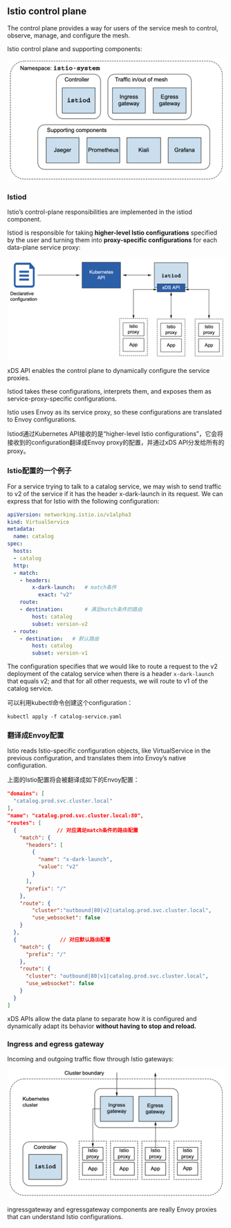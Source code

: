 ## Istio control plane

The control plane provides a way for users of the service mesh to control, observe, manage, and configure the mesh.

Istio control plane and supporting components:

![image-20231003191918876](./image/image-20231003191918876.png)

### Istiod

Istio’s control-plane responsibilities are implemented in the istiod component.

Istiod is responsible for taking **higher-level Istio configurations** specified by the user and turning them into **proxy-specific configurations** for each data-plane service proxy:

![image-20231003192238809](./image/image-20231003192238809.png)

xDS API enables the control plane to dynamically configure the service proxies.

Istiod takes these configurations, interprets them, and exposes them as service-proxy-specific configurations.

Istio uses Envoy as its service proxy, so these configurations are translated to Envoy configurations.

Istiod通过Kubernetes API接收的是“higher-level Istio configurations”，它会将接收到的configuration翻译成Envoy proxy的配置，并通过xDS API分发给所有的proxy。

### Istio配置的一个例子

For a service trying to talk to a catalog service, we may wish to send traffic to v2 of the service if it has the header x-dark-launch in its request. We can express that for Istio with the following configuration:

```yaml
apiVersion: networking.istio.io/v1alpha3
kind: VirtualService
metadata:
  name: catalog
spec:
  hosts:
  - catalog
  http:
  - match:
    - headers:
        x-dark-launch:   # match条件
          exact: "v2"
    route:
    - destination:       # 满足match条件的路由
        host: catalog
        subset: version-v2
  - route:  
    - destination:   # 默认路由
        host: catalog
        subset: version-v1
```

The configuration specifies that we would like to route a request to the v2 deployment of the catalog service when there is a header `x-dark-launch` that equals v2; and that for all other requests, we will route to v1 of the catalog service.

可以利用kubectl命令创建这个configuration：

```shell
kubectl apply -f catalog-service.yaml
```

### 翻译成Envoy配置

Istio reads Istio-specific configuration objects, like VirtualService in the previous configuration, and translates them into Envoy’s native configuration.

上面的Istio配置将会被翻译成如下的Envoy配置：

```json
"domains": [
  "catalog.prod.svc.cluster.local"
],
"name": "catalog.prod.svc.cluster.local:80",
"routes": [
  {             // 对应满足match条件的路由配置
    "match": {
      "headers": [
        {
          "name": "x-dark-launch",
          "value": "v2"
        } 
      ],
      "prefix": "/"
    },
    "route": {
        "cluster":"outbound|80|v2|catalog.prod.svc.cluster.local",
        "use_websocket": false
    }
  }, 
  {              // 对应默认路由配置
    "match": {
      "prefix": "/"
    },
    "route": {
      "cluster": "outbound|80|v1|catalog.prod.svc.cluster.local",
      "use_websocket": false
    }
  }
]
```

xDS APIs allow the data plane to separate how it is configured and dynamically adapt its behavior **without having to stop and reload.**

### Ingress and egress gateway

Incoming and outgoing traffic flow through Istio gateways:

![image-20231003225528563](./image/image-20231003225528563.png)

ingressgateway and egressgateway components are really Envoy proxies that can understand Istio configurations.











